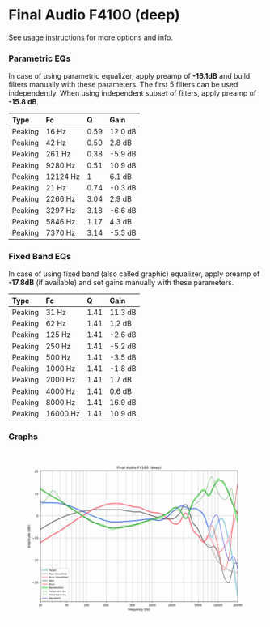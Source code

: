 # Final Audio F4100 (deep)
See [usage instructions](https://github.com/jaakkopasanen/AutoEq#usage) for more options and info.

### Parametric EQs
In case of using parametric equalizer, apply preamp of **-16.1dB** and build filters manually
with these parameters. The first 5 filters can be used independently.
When using independent subset of filters, apply preamp of **-15.8 dB**.

| Type    | Fc       |    Q | Gain    |
|:--------|:---------|:-----|:--------|
| Peaking | 16 Hz    | 0.59 | 12.0 dB |
| Peaking | 42 Hz    | 0.59 | 2.8 dB  |
| Peaking | 261 Hz   | 0.38 | -5.9 dB |
| Peaking | 9280 Hz  | 0.51 | 10.9 dB |
| Peaking | 12124 Hz | 1    | 6.1 dB  |
| Peaking | 21 Hz    | 0.74 | -0.3 dB |
| Peaking | 2266 Hz  | 3.04 | 2.9 dB  |
| Peaking | 3297 Hz  | 3.18 | -6.6 dB |
| Peaking | 5846 Hz  | 1.17 | 4.3 dB  |
| Peaking | 7370 Hz  | 3.14 | -5.5 dB |

### Fixed Band EQs
In case of using fixed band (also called graphic) equalizer, apply preamp of **-17.8dB**
(if available) and set gains manually with these parameters.

| Type    | Fc       |    Q | Gain    |
|:--------|:---------|:-----|:--------|
| Peaking | 31 Hz    | 1.41 | 11.3 dB |
| Peaking | 62 Hz    | 1.41 | 1.2 dB  |
| Peaking | 125 Hz   | 1.41 | -2.6 dB |
| Peaking | 250 Hz   | 1.41 | -5.2 dB |
| Peaking | 500 Hz   | 1.41 | -3.5 dB |
| Peaking | 1000 Hz  | 1.41 | -1.8 dB |
| Peaking | 2000 Hz  | 1.41 | 1.7 dB  |
| Peaking | 4000 Hz  | 1.41 | 0.6 dB  |
| Peaking | 8000 Hz  | 1.41 | 16.9 dB |
| Peaking | 16000 Hz | 1.41 | 10.9 dB |

### Graphs
![](./Final%20Audio%20F4100%20(deep).png)
